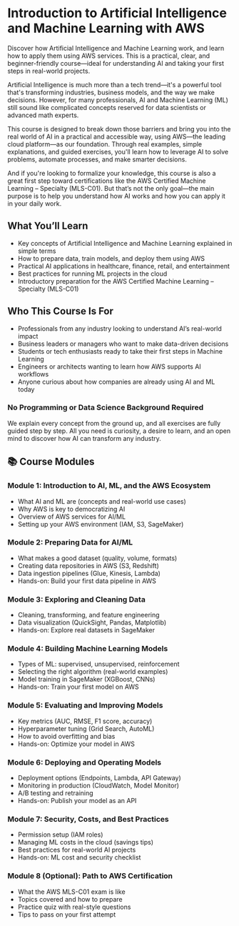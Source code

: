 <h1>Introduction to Artificial Intelligence and Machine Learning with AWS</h1>

<p>Discover how Artificial Intelligence and Machine Learning work, and learn how to apply them using AWS services. This is a practical, clear, and beginner-friendly course—ideal for understanding AI and taking your first steps in real-world projects.</p>

<p>Artificial Intelligence is much more than a tech trend—it's a powerful tool that's transforming industries, business models, and the way we make decisions. However, for many professionals, AI and Machine Learning (ML) still sound like complicated concepts reserved for data scientists or advanced math experts.</p>

<p>This course is designed to break down those barriers and bring you into the real world of AI in a practical and accessible way, using AWS—the leading cloud platform—as our foundation. Through real examples, simple explanations, and guided exercises, you'll learn how to leverage AI to solve problems, automate processes, and make smarter decisions.</p>

<p>And if you're looking to formalize your knowledge, this course is also a great first step toward certifications like the AWS Certified Machine Learning – Specialty (MLS-C01). But that’s not the only goal—the main purpose is to help you understand how AI works and how you can apply it in your daily work.</p>

<h2>What You’ll Learn</h2>
<ul>
    <li>Key concepts of Artificial Intelligence and Machine Learning explained in simple terms</li>
    <li>How to prepare data, train models, and deploy them using AWS</li>
    <li>Practical AI applications in healthcare, finance, retail, and entertainment</li>
    <li>Best practices for running ML projects in the cloud</li>
    <li>Introductory preparation for the AWS Certified Machine Learning – Specialty (MLS-C01)</li>
</ul>

<h2>Who This Course Is For</h2>
<ul>
    <li>Professionals from any industry looking to understand AI’s real-world impact</li>
    <li>Business leaders or managers who want to make data-driven decisions</li>
    <li>Students or tech enthusiasts ready to take their first steps in Machine Learning</li>
    <li>Engineers or architects wanting to learn how AWS supports AI workflows</li>
    <li>Anyone curious about how companies are already using AI and ML today</li>
</ul>

<h3>No Programming or Data Science Background Required</h3>
<p>We explain every concept from the ground up, and all exercises are fully guided step by step. All you need is curiosity, a desire to learn, and an open mind to discover how AI can transform any industry.</p>

<h2>📚 Course Modules</h2>

<h3>Module 1: Introduction to AI, ML, and the AWS Ecosystem</h3>
<ul>
    <li>What AI and ML are (concepts and real-world use cases)</li>
    <li>Why AWS is key to democratizing AI</li>
    <li>Overview of AWS services for AI/ML</li>
    <li>Setting up your AWS environment (IAM, S3, SageMaker)</li>
</ul>

<h3>Module 2: Preparing Data for AI/ML</h3>
<ul>
    <li>What makes a good dataset (quality, volume, formats)</li>
    <li>Creating data repositories in AWS (S3, Redshift)</li>
    <li>Data ingestion pipelines (Glue, Kinesis, Lambda)</li>
    <li>Hands-on: Build your first data pipeline in AWS</li>
</ul>

<h3>Module 3: Exploring and Cleaning Data</h3>
<ul>
    <li>Cleaning, transforming, and feature engineering</li>
    <li>Data visualization (QuickSight, Pandas, Matplotlib)</li>
    <li>Hands-on: Explore real datasets in SageMaker</li>
</ul>

<h3>Module 4: Building Machine Learning Models</h3>
<ul>
    <li>Types of ML: supervised, unsupervised, reinforcement</li>
    <li>Selecting the right algorithm (real-world examples)</li>
    <li>Model training in SageMaker (XGBoost, CNNs)</li>
    <li>Hands-on: Train your first model on AWS</li>
</ul>

<h3>Module 5: Evaluating and Improving Models</h3>
<ul>
    <li>Key metrics (AUC, RMSE, F1 score, accuracy)</li>
    <li>Hyperparameter tuning (Grid Search, AutoML)</li>
    <li>How to avoid overfitting and bias</li>
    <li>Hands-on: Optimize your model in AWS</li>
</ul>

<h3>Module 6: Deploying and Operating Models</h3>
<ul>
    <li>Deployment options (Endpoints, Lambda, API Gateway)</li>
    <li>Monitoring in production (CloudWatch, Model Monitor)</li>
    <li>A/B testing and retraining</li>
    <li>Hands-on: Publish your model as an API</li>
</ul>

<h3>Module 7: Security, Costs, and Best Practices</h3>
<ul>
    <li>Permission setup (IAM roles)</li>
    <li>Managing ML costs in the cloud (savings tips)</li>
    <li>Best practices for real-world AI projects</li>
    <li>Hands-on: ML cost and security checklist</li>
</ul>

<h3>Module 8 (Optional): Path to AWS Certification</h3>
<ul>
    <li>What the AWS MLS-C01 exam is like</li>
    <li>Topics covered and how to prepare</li>
    <li>Practice quiz with real-style questions</li>
    <li>Tips to pass on your first attempt</li>
</ul>

